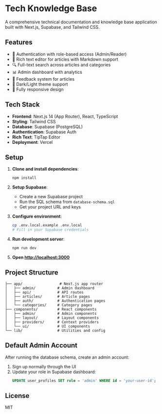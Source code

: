 # Tech Knowledge Base

A comprehensive technical documentation and knowledge base application built with Next.js, Supabase, and Tailwind CSS.

## Features

- 🔐 Authentication with role-based access (Admin/Reader)
- 📝 Rich text editor for articles with Markdown support
- 🔍 Full-text search across articles and categories
- 📊 Admin dashboard with analytics
- 💬 Feedback system for articles
- 🎨 Dark/Light theme support
- 📱 Fully responsive design

## Tech Stack

- **Frontend**: Next.js 14 (App Router), React, TypeScript
- **Styling**: Tailwind CSS
- **Database**: Supabase (PostgreSQL)
- **Authentication**: Supabase Auth
- **Rich Text**: TipTap Editor
- **Deployment**: Vercel

## Setup

1. **Clone and install dependencies**:
   ```bash
   npm install
   ```

2. **Setup Supabase**:
   - Create a new Supabase project
   - Run the SQL schema from `database-schema.sql`
   - Get your project URL and keys

3. **Configure environment**:
   ```bash
   cp .env.local.example .env.local
   # Fill in your Supabase credentials
   ```

4. **Run development server**:
   ```bash
   npm run dev
   ```

5. **Open [http://localhost:3000](http://localhost:3000)**

## Project Structure

```
├── app/                 # Next.js app router
│   ├── admin/          # Admin dashboard
│   ├── api/            # API routes
│   ├── articles/       # Article pages
│   ├── auth/           # Authentication pages
│   └── categories/     # Category pages
├── components/         # React components
│   ├── admin/          # Admin components
│   ├── layout/         # Layout components
│   ├── providers/      # Context providers
│   └── ui/             # UI components
└── lib/                # Utilities and config
```

## Default Admin Account

After running the database schema, create an admin account:

1. Sign up normally through the UI
2. Update your role in Supabase dashboard:
   ```sql
   UPDATE user_profiles SET role = 'admin' WHERE id = 'your-user-id';
   ```

## License

MIT
